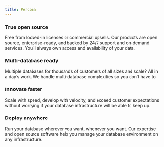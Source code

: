 ```yaml
---
title: Percona
---
```


### True open source
Free from locked-in licenses or commercial upsells. Our products are open source, enterprise-ready, and backed by 24/7 support and on-demand services. You’ll always own access and availability of your data.
### Multi-database ready
Multiple databases for thousands of customers of all sizes and scale? All in a day’s work. We handle multi-database complexities so you don’t have to
### Innovate faster
Scale with speed, develop with velocity, and exceed customer expectations without worrying if your database infrastructure will be able to keep up.
### Deploy anywhere
Run your database wherever you want, whenever you want. Our expertise and open source software help you manage your database environment on any infrastructure.



